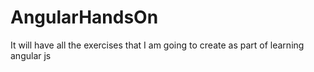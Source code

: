 # AngularHandsOn
It will have all the exercises that I am going to create as part of learning angular js
